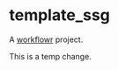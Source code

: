 # template_ssg

A [workflowr][] project.

[workflowr]: https://github.com/workflowr/workflowr

This is a temp change.
